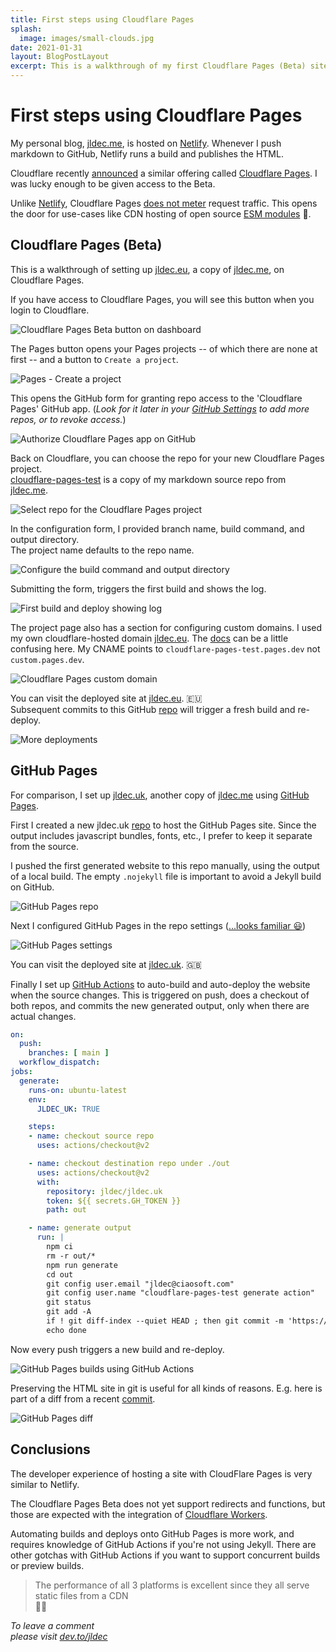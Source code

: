```yaml
---
title: First steps using Cloudflare Pages
splash:
  image: images/small-clouds.jpg
date: 2021-01-31
layout: BlogPostLayout
excerpt: This is a walkthrough of my first Cloudflare Pages (Beta) site, and a comparison with GitHub Pages.
---
```


# First steps using Cloudflare Pages

My personal blog, [jldec.me](https://jldec.me), is hosted on [Netlify](https://netlify.com). Whenever I push markdown to GitHub, Netlify runs a build and publishes the HTML.

Cloudflare recently [announced](https://blog.cloudflare.com/cloudflare-pages/) a similar offering called [Cloudflare Pages](https://pages.cloudflare.com/). I was lucky enough to be given access to the Beta.

Unlike [Netlify](https://www.netlify.com/pricing/#features), Cloudflare Pages [does not meter](https://pages.cloudflare.com/#pricing) request traffic. This opens the door for use-cases like CDN hosting of open source [ESM modules](migrating-from-cjs-to-esm) 🤔.

## Cloudflare Pages (Beta)

This is a walkthrough of setting up [jldec.eu](https://jldec.eu), a copy of [jldec.me](https://jldec.me), on Cloudflare Pages.

If you have access to Cloudflare Pages, you will see this button when you login to Cloudflare.

![Cloudflare Pages Beta button on dashboard](/images/cf-pages-beta.png)

The Pages button opens your Pages projects -- of which there are none at first -- and a button to `Create a project`.

![Pages - Create a project](/images/cf-pages-create-a-project.png)

 This opens the GitHub form for granting repo access to the 'Cloudflare Pages' GitHub app. (_Look for it later in your [GitHub Settings](https://github.com/settings/installations) to add more repos, or to revoke access._)

![Authorize Cloudflare Pages app on GitHub](/images/cf-pages-github-app.png)

Back on Cloudflare, you can choose the repo for your new Cloudflare Pages project.  
[cloudflare-pages-test](https://github.com/jldec/cloudflare-pages-test) is a copy of my markdown source repo from [jldec.me](https://jldec.me).

![Select repo for the Cloudflare Pages project](/images/cf-pages-select-repo.png)

In the configuration form, I provided branch name, build command, and output directory.  
The project name defaults to the repo name.

![Configure the build command and output directory](/images/cf-pages-configure-build.png)

Submitting the form, triggers the first build and shows the log.

![First build and deploy showing log](/images/cf-pages-build-log.png)

The project page also has a section for configuring custom domains. I used my own cloudflare-hosted domain [jldec.eu](https://jldec.eu). The [docs](https://developers.cloudflare.com/pages/getting-started#add-a-custom-cname-record) can be a little confusing here. My CNAME points to `cloudflare-pages-test.pages.dev` not `custom.pages.dev`.

![Cloudflare Pages custom domain](/images/cf-pages-custom-domain.png)

You can visit the deployed site at [jldec.eu](https://jldec.eu). 🇪🇺  
Subsequent commits to this GitHub [repo](https://github.com/jldec/cloudflare-pages-test) will trigger a fresh build and re-deploy.

![More deployments](/images/cf-pages-deployments.png)

## GitHub Pages

For comparison, I set up [jldec.uk](https://jldec.uk), another copy of [jldec.me](https://jldec.me) using [GitHub Pages](https://pages.github.com).

First I created a new jldec.uk [repo](https://github.com/jldec/jldec.uk/) to host the GitHub Pages site. Since the output includes javascript bundles, fonts, etc., I prefer to keep it separate from the source.

I pushed the first generated website to this repo manually, using the output of a local build. The empty `.nojekyll` file is important to avoid a Jekyll build on GitHub.

![GitHub Pages repo](/images/gh-pages-repo.png)

Next I configured GitHub Pages in the repo settings ([...looks familiar 😃](https://github.blog/2016-08-17-simpler-github-pages-publishing/))

![GitHub Pages settings](/images/gh-pages-settings.png)

You can visit the deployed site at [jldec.uk](https://jldec.uk). 🇬🇧  

Finally I set up [GitHub Actions](https://github.com/jldec/cloudflare-pages-test/blob/main/.github/workflows/generate.yaml) to auto-build and auto-deploy the website when the source changes. This is triggered on push, does a checkout of both repos, and commits the new generated output, only when there are actual changes.

```yaml
on:
  push:
    branches: [ main ]
  workflow_dispatch:
jobs:
  generate:
    runs-on: ubuntu-latest
    env:
      JLDEC_UK: TRUE

    steps:
    - name: checkout source repo
      uses: actions/checkout@v2

    - name: checkout destination repo under ./out
      uses: actions/checkout@v2
      with:
        repository: jldec/jldec.uk
        token: ${{ secrets.GH_TOKEN }}
        path: out

    - name: generate output
      run: |
        npm ci
        rm -r out/*
        npm run generate
        cd out
        git config user.email "jldec@ciaosoft.com"
        git config user.name "cloudflare-pages-test generate action"
        git status
        git add -A
        if ! git diff-index --quiet HEAD ; then git commit -m 'https://github.com/jldec/cloudflare-pages-test/actions/runs/${{ github.run_id }}' && git push ; fi
        echo done
```
Now every push triggers a new build and re-deploy.

![GitHub Pages builds using GitHub Actions](/images/gh-pages-builds.png)

Preserving the HTML site in git is useful for all kinds of reasons. E.g. here is part of a diff from a recent [commit](https://github.com/jldec/jldec.uk/commit/0efb3e73ea2de797f9201b69803c70299be05a28).

![GitHub Pages diff](/images/gh-pages-diff.png)

## Conclusions

The developer experience of hosting a site with CloudFlare Pages is very similar to Netlify.

The Cloudflare Pages Beta does not yet support redirects and functions, but those are expected with the integration of [Cloudflare Workers](https://workers.cloudflare.com).

Automating builds and deploys onto GitHub Pages is more work, and requires knowledge of GitHub Actions if you're not using Jekyll. There are other gotchas with GitHub Actions if you want to support concurrent builds or preview builds.

> The performance of all 3 platforms is excellent since they all serve static files from a CDN  
> 🏃‍♀️


_To leave a comment  
please visit [dev.to/jldec](https://dev.to/jldec/first-steps-using-cloudflare-pages-40gp)_


